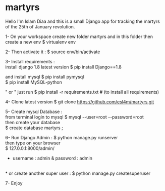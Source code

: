 # martyrs
Hello I'm Islam Diaa
and this is a small Django app for tracking the martyrs of the 25th of January revolution.

1-
On your workspace create new folder martyrs 
and in this folder then create a new env
$ virtualenv env

2-
Then activate it :
$ source env/bin/activate


3- Install requirements :
<br/>
install django 1.8 latest version
$ pip install Django==1.8

and install mysql
$ pip install pymysql
<br/>
$ pip install MySQL-python

" or "
just run
$ pip install -r requirements.txt    # (to install all requirements)

4- Clone latest version
$ git clone https://github.com/esl4m/martyrs.git


5- Create mysql Database :
<br/>
from terminal login to mysql 
$ mysql --user=root --password=root
<br/>
then create your database 
<br/>
$ create database martyrs ;


6- Run Django Admin :
$ python manage.py runserver 
<br/>
then type on your browser 
<br/>
$ 127.0.0.1:8000/admin/
<br/>
* username : admin & password : admin
<br/>
* or create another super user : 
$ python manage.py createsuperuser

7- Enjoy
